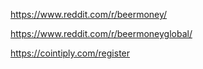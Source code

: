 https://www.reddit.com/r/beermoney/

https://www.reddit.com/r/beermoneyglobal/

https://cointiply.com/register
